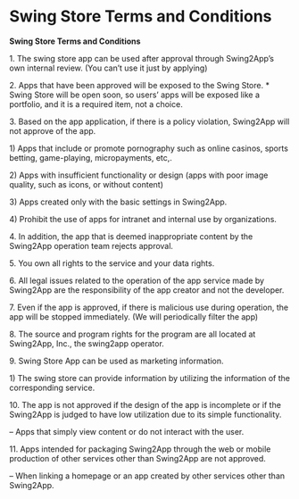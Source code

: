 # Swing Store Terms and Conditions

**Swing Store Terms and Conditions**

&#x20;

1\. The swing store app can be used after approval through Swing2App’s own internal review. (You can’t use it just by applying)

2\. Apps that have been approved will be exposed to the Swing Store. \* Swing Store will be open soon, so users’ apps will be exposed like a portfolio, and it is a required item, not a choice.

3\. Based on the app application, if there is a policy violation, Swing2App will not approve of the app.

1\) Apps that include or promote pornography such as online casinos, sports betting, game-playing, micropayments, etc,.

2\) Apps with insufficient functionality or design (apps with poor image quality, such as icons, or without content)

3\) Apps created only with the basic settings in Swing2App.

4\) Prohibit the use of apps for intranet and internal use by organizations.

4\. In addition, the app that is deemed inappropriate content by the Swing2App operation team rejects approval.

5\. You own all rights to the service and your data rights.

6\. All legal issues related to the operation of the app service made by Swing2App are the responsibility of the app creator and not the developer.

7\. Even if the app is approved, if there is malicious use during operation, the app will be stopped immediately. (We will periodically filter the app)

8\. The source and program rights for the program are all located at Swing2App, Inc., the swing2app operator.

9\. Swing Store App can be used as marketing information.

1\) The swing store can provide information by utilizing the information of the corresponding service.

10\. The app is not approved if the design of the app is incomplete or if the Swing2App is judged to have low utilization due to its simple functionality.

– Apps that simply view content or do not interact with the user.

11\. Apps intended for packaging Swing2App through the web or mobile production of other services other than Swing2App are not approved.

– When linking a homepage or an app created by other services other than Swing2App.
